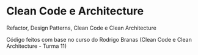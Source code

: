 # Clean Code e Architecture
Refactor, Design Patterns, Clean Code e Clean Architecture 

Código feitos com base no curso do Rodrigo Branas (Clean Code e Clean Architecture - Turma 11)
